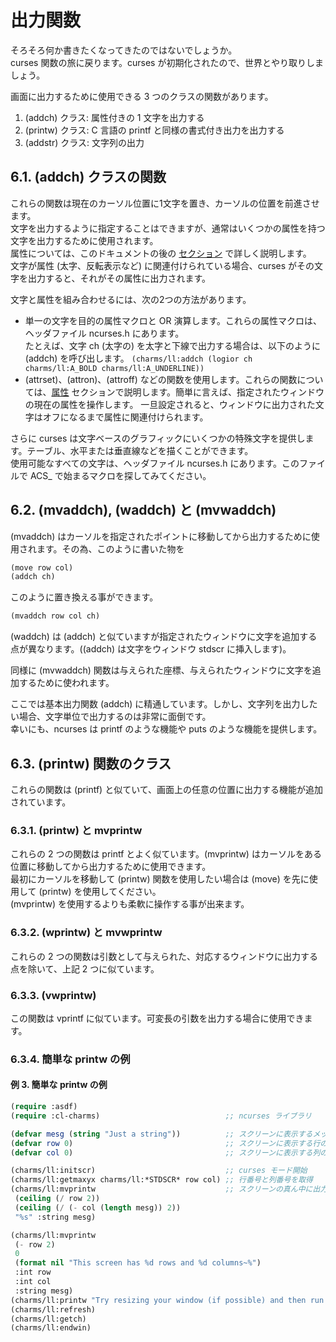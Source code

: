 # 出力関数

そろそろ何か書きたくなってきたのではないでしょうか。  
curses 関数の旅に戻ります。curses が初期化されたので、世界とやり取りしましょう。

画面に出力するために使用できる 3 つのクラスの関数があります。

1. (addch) クラス: 属性付きの 1 文字を出力する
2. (printw) クラス: C 言語の printf と同様の書式付き出力を出力する
3. (addstr) クラス: 文字列の出力

## 6.1. (addch) クラスの関数

これらの関数は現在のカーソル位置に1文字を置き、カーソルの位置を前進させます。  
文字を出力するように指定することはできますが、通常はいくつかの属性を持つ文字を出力するために使用されます。  
属性については、このドキュメントの後の [セクション](8/README.md) で詳しく説明します。  
文字が属性 (太字、反転表示など) に関連付けられている場合、curses がその文字を出力すると、それがその属性に出力されます。

文字と属性を組み合わせるには、次の2つの方法があります。

- 単一の文字を目的の属性マクロと OR 演算します。これらの属性マクロは、ヘッダファイル ncurses.h にあります。  
  たとえば、文字 ch (太字の) を太字と下線で出力する場合は、以下のように (addch) を呼び出します。
  `(charms/ll:addch (logior ch charms/ll:A_BOLD charms/ll:A_UNDERLINE))`
- (attrset)、(attron)、(attroff) などの関数を使用します。これらの関数については、[属性](8/README.md) セクションで説明します。簡単に言えば、指定されたウィンドウの現在の属性を操作します。
  一旦設定されると、ウィンドウに出力された文字はオフになるまで属性に関連付けられます。

さらに curses は文字ベースのグラフィックにいくつかの特殊文字を提供します。テーブル、水平または垂直線などを描くことができます。  
使用可能なすべての文字は、ヘッダファイル ncurses.h にあります。このファイルで ACS_ で始まるマクロを探してみてください。

## 6.2. (mvaddch), (waddch) と (mvwaddch)

(mvaddch) はカーソルを指定されたポイントに移動してから出力するために使用されます。その為、このように書いた物を

```lisp
(move row col)
(addch ch)
```

このように置き換える事ができます。

```lisp
(mvaddch row col ch)
```

(waddch) は (addch) と似ていますが指定されたウィンドウに文字を追加する点が異なります。((addch) は文字をウィンドウ stdscr に挿入します)。

同様に (mvwaddch) 関数は与えられた座標、与えられたウィンドウに文字を追加するために使われます。

ここでは基本出力関数 (addch) に精通しています。しかし、文字列を出力したい場合、文字単位で出力するのは非常に面倒です。  
幸いにも、ncurses は printf のような機能や puts のような機能を提供します。

## 6.3. (printw) 関数のクラス

これらの関数は (printf) と似ていて、画面上の任意の位置に出力する機能が追加されています。

### 6.3.1. (printw) と mvprintw

これらの 2 つの関数は printf とよく似ています。(mvprintw) はカーソルをある位置に移動してから出力するために使用できます。  
最初にカーソルを移動して (printw) 関数を使用したい場合は (move) を先に使用して (printw) を使用してください。  
(mvprintw) を使用するよりも柔軟に操作する事が出来ます。

### 6.3.2. (wprintw) と mvwprintw

これらの 2 つの関数は引数として与えられた、対応するウィンドウに出力する点を除いて、上記 2 つに似ています。

### 6.3.3. (vwprintw)

この関数は vprintf に似ています。可変長の引数を出力する場合に使用できます。

### 6.3.4. 簡単な printw の例

#### 例 3. 簡単な printw の例

```lisp
(require :asdf)
(require :cl-charms)                            ;; ncurses ライブラリ

(defvar mesg (string "Just a string"))          ;; スクリーンに表示するメッセージ
(defvar row 0)                                  ;; スクリーンに表示する行の保存
(defvar col 0)                                  ;; スクリーンに表示する列の保存

(charms/ll:initscr)                             ;; curses モード開始
(charms/ll:getmaxyx charms/ll:*STDSCR* row col) ;; 行番号と列番号を取得
(charms/ll:mvprintw                             ;; スクリーンの真ん中に出力
 (ceiling (/ row 2))
 (ceiling (/ (- col (length mesg)) 2))
 "%s" :string mesg)

(charms/ll:mvprintw
 (- row 2)
 0
 (format nil "This screen has %d rows and %d columns~%")
 :int row
 :int col
 :string mesg)
(charms/ll:printw "Try resizing your window (if possible) and then run this program again")
(charms/ll:refresh)
(charms/ll:getch)
(charms/ll:endwin)
```
